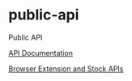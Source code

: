# public-api
Public API 

[API Documentation](https://titlepage.github.io/public-api/assets/apa-api.html)

[Browser Extension and Stock APIs](https://titlepage.github.io/public-api/assets/sales-ext.html)